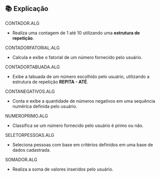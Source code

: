 ## 📚 Explicação

CONTADOR.ALG

* Realiza uma contagem de 1 até 10 utilizando uma **estrutura de repetição**.  

CONTADORFATORIAL.ALG

* Calcula e exibe o fatorial de um número fornecido pelo usuário. 

CONTADORTABUADA.ALG

* Exibe a tabuada de um número escolhido pelo usuário, utilizando a estrutura de repetição **REPITA - ATÉ**.  

CONTANEGATIVOS.ALG

* Conta e exibe a quantidade de números negativos em uma sequência numérica definida pelo usuário.  

NUMEROPRIMO.ALG

* Classifica se um número fornecido pelo usuário é primo ou não.  

SELETORPESSOAS.ALG

* Seleciona pessoas com base em critérios definidos em uma base de dados cadastrada.  

SOMADOR.ALG

* Realiza a soma de valores inseridos pelo usuário. 
